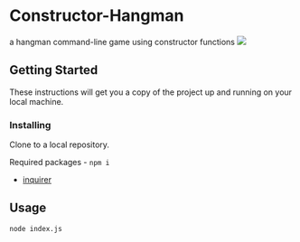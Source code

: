 # Constructor-Hangman
 a hangman command-line game using constructor functions
 <img src="/assets/poster.jpg?raw=true" >

## Getting Started

These instructions will get you a copy of the project up and running on your local machine.

### Installing

Clone to a local repository.

Required packages - `npm i` 
* [inquirer](https://www.npmjs.com/package/inquirer)
## Usage

`node index.js`

